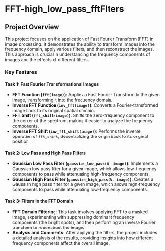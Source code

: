 # FFT-high_low_pass_fftFlters


## Project Overview

This project focuses on the application of Fast Fourier Transform (FFT) in image processing. It demonstrates the ability to transform images into the frequency domain, apply various filters, and then reconstruct the images. This approach is crucial in understanding the frequency components of images and the effects of different filters.

### Key Features

#### Task 1: Fast Fourier Transformational Images

- **FFT Function (`fft(image)`)**: Applies a Fast Fourier Transform to the given image, transforming it into the frequency domain.
- **Inverse FFT Function (`inv_fft(image)`)**: Converts a Fourier-transformed image back to its original spatial domain.
- **FFT Shift (`fft_shift(image)`)**: Shifts the zero-frequency component to the center of the spectrum, making it easier to analyze the frequency components.
- **Inverse FFT Shift (`inv_fft_shift(image)`)**: Performs the inverse operation of `fft_shift`, decentralizing the origin back to its original position.

#### Task 2: Low Pass and High Pass Filters

- **Gaussian Low Pass Filter (`gaussian_low_pass(A, image)`)**: Implements a Gaussian low pass filter for a given image, which allows low-frequency components to pass while attenuating high-frequency components.
- **Gaussian High Pass Filter (`gaussian_high_pass(A, image)`)**: Creates a Gaussian high pass filter for a given image, which allows high-frequency components to pass while attenuating low-frequency components.

#### Task 3: Filters in the FFT Domain

- **FFT Domain Filtering**: This task involves applying FFT to a masked image, experimenting with suppressing dominant frequency components (the bright spots), and then performing an inverse Fourier transform to reconstruct the image.
- **Analysis and Comments**: After applying the filters, the project includes a detailed analysis of the results, providing insights into how different frequency components affect the overall image.

